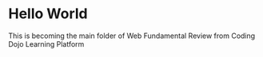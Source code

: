 # Hello World
   
This is becoming the main folder of Web Fundamental Review from Coding Dojo Learning Platform
